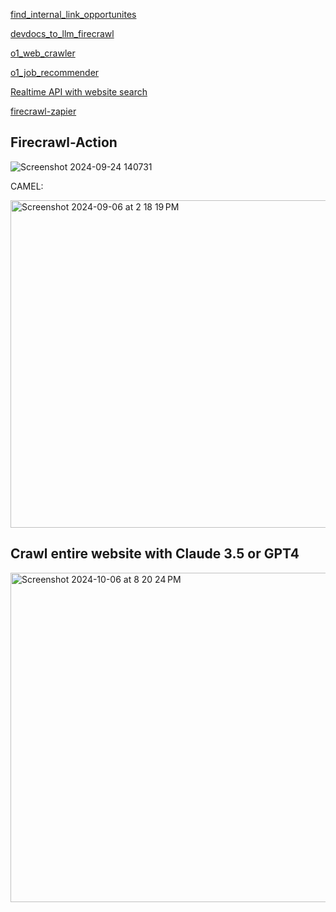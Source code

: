 [find_internal_link_opportunites](https://github.com/mendableai/firecrawl/blob/main/examples/find_internal_link_opportunites/find_internal_link_opportunites.ipynb)

[devdocs_to_llm_firecrawl](https://github.com/alexfazio/devdocs-to-llm/blob/main/devdocs_to_llm_firecrawl.ipynb)

[o1_web_crawler](https://github.com/mendableai/firecrawl/blob/main/examples/o1_web_crawler%20/o1_web_crawler.py)

[o1_job_recommender](https://github.com/mendableai/firecrawl/blob/main/examples/o1_job_recommender/o1_job_recommender.py)

[Realtime API with website search](https://x.com/nickscamara_/status/1843369585514324456)

[firecrawl-zapier](https://x.com/ericciarla/status/1846598355373134025)

## Firecrawl-Action

![Screenshot 2024-09-24 140731](https://github.com/user-attachments/assets/3384bb03-dd35-46ba-832c-35ccb89a5bc6)


CAMEL:

<img width="524" alt="Screenshot 2024-09-06 at 2 18 19 PM" src="https://github.com/user-attachments/assets/405c5fe9-9f07-4e9a-b4a4-ff9a9e2a1b7d">


## Crawl entire website with Claude 3.5 or GPT4

<img width="527" alt="Screenshot 2024-10-06 at 8 20 24 PM" src="https://github.com/user-attachments/assets/399736e5-b9ab-4215-bef5-bb19665c6a01">

